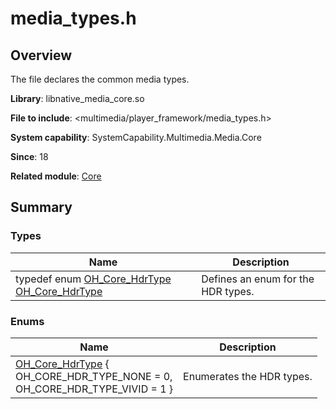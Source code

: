 # media_types.h


## Overview

The file declares the common media types.

**Library**: libnative_media_core.so

**File to include**: <multimedia/player_framework/media_types.h>

**System capability**: SystemCapability.Multimedia.Media.Core

**Since**: 18

**Related module**: [Core](_core.md)


## Summary


### Types

| Name| Description| 
| -------- | -------- |
| typedef enum [OH_Core_HdrType](_core.md#oh_core_hdrtype) [OH_Core_HdrType](_core.md#oh_core_hdrtype) | Defines an enum for the HDR types. | 


### Enums

| Name| Description| 
| -------- | -------- |
| [OH_Core_HdrType](_core.md#oh_core_hdrtype-1) {<br> OH_CORE_HDR_TYPE_NONE = 0, <br>OH_CORE_HDR_TYPE_VIVID = 1 } | Enumerates the HDR types.|  
